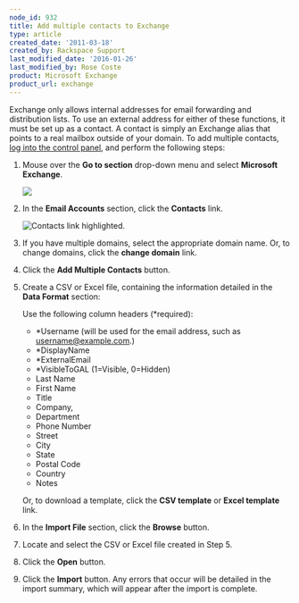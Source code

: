 ```yaml
---
node_id: 932
title: Add multiple contacts to Exchange
type: article
created_date: '2011-03-18'
created_by: Rackspace Support
last_modified_date: '2016-01-26'
last_modified_by: Rose Coste
product: Microsoft Exchange
product_url: exchange
---
```


Exchange only allows internal addresses for email forwarding and
distribution lists. To use an external address for either of these
functions, it must be set up as a contact. A contact is simply an
Exchange alias that points to a real mailbox outside of your domain. To
add multiple contacts, [log into the control
panel](https://apps.rackspace.com/?cp), and perform the following
steps:

1. Mouse over the **Go to section** drop-down menu and select
   **Microsoft Exchange**.

   ![](http://www.rackspace.com/apps/support/media/cpnavme.gif)

2. In the **Email Accounts** section, click the **Contacts** link.

   ![Contacts link highlighted.](http://www.rackspace.com/apps/support/media/cp_me_editcontact_002.GIF)

3. If you have multiple domains, select the appropriate domain name.
   Or, to change domains, click the **change domain** link.

4. Click the **Add Multiple Contacts** button.

5. Create a CSV or Excel file, containing the information detailed in
   the **Data Format** section:

   Use the following column headers (\*required):

   - \*Username (will be used for the email address, such as username@example.com.)
   - \*DisplayName
   - \*ExternalEmail
   - \*VisibleToGAL (1=Visible, 0=Hidden)
   - Last Name
   - First Name
   - Title
   - Company,
   - Department
   - Phone Number
   - Street
   - City
   - State
   - Postal Code
   - Country
   - Notes

   Or, to download a template, click the **CSV template** or **Excel
   template** link.

6. In the **Import File** section, click the **Browse** button.

7.  Locate and select the CSV or Excel file created in Step 5.

8.  Click the **Open** button.

9.  Click the **Import** button. Any errors that occur will be detailed
    in the import summary, which will appear after the import
    is complete.
